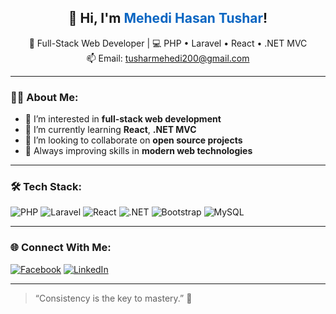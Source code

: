 <h2 align="center">👋 Hi, I'm <span style="color:#0A66C2;">Mehedi Hasan Tushar</span>!</h2>

<p align="center">
  🚀 Full-Stack Web Developer | 💻 PHP • Laravel • React • .NET MVC <br/>
  📫 Email: <a href="mailto:tusharmehedi200@gmail.com">tusharmehedi200@gmail.com</a>
</p>

---

### 👨‍💻 About Me:
- 👀 I’m interested in **full-stack web development**
- 🌱 I’m currently learning **React**, **.NET MVC**
- 💞️ I’m looking to collaborate on **open source projects**
- 🎯 Always improving skills in **modern web technologies**

---

### 🛠️ Tech Stack:
![PHP](https://img.shields.io/badge/PHP-777BB4?style=flat&logo=php&logoColor=white)
![Laravel](https://img.shields.io/badge/Laravel-E34F26?style=flat&logo=laravel&logoColor=white)
![React](https://img.shields.io/badge/React-20232A?style=flat&logo=react&logoColor=61DAFB)
![.NET](https://img.shields.io/badge/.NET-512BD4?style=flat&logo=dotnet&logoColor=white)
![Bootstrap](https://img.shields.io/badge/Bootstrap-563D7C?style=flat&logo=bootstrap&logoColor=white)
![MySQL](https://img.shields.io/badge/MySQL-4479A1?style=flat&logo=mysql&logoColor=white)

---

### 🌐 Connect With Me:
[![Facebook](https://img.shields.io/badge/Facebook-1877F2?style=for-the-badge&logo=facebook&logoColor=white)](https://facebook.com/yourprofile)
[![LinkedIn](https://img.shields.io/badge/LinkedIn-0A66C2?style=for-the-badge&logo=linkedin&logoColor=white)](https://linkedin.com/in/yourprofile)

---

> “Consistency is the key to mastery.” 🔑

